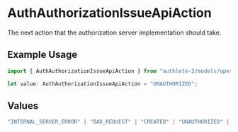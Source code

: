 # AuthAuthorizationIssueApiAction

The next action that the authorization server implementation should take.

## Example Usage

```typescript
import { AuthAuthorizationIssueApiAction } from "authlete-2/models/operations";

let value: AuthAuthorizationIssueApiAction = "UNAUTHORIZED";
```

## Values

```typescript
"INTERNAL_SERVER_ERROR" | "BAD_REQUEST" | "CREATED" | "UNAUTHORIZED" | "FORBIDDEN" | "JSON" | "JWT" | "OK"
```